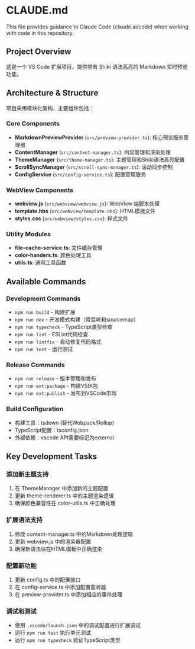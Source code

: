 # CLAUDE.md

This file provides guidance to Claude Code (claude.ai/code) when working with code in this repository.

## Project Overview

这是一个 VS Code 扩展项目，提供带有 Shiki 语法高亮的 Markdown 实时预览功能。

## Architecture & Structure

项目采用模块化架构，主要组件包括：

### Core Components
- **MarkdownPreviewProvider** (`src/preview-provider.ts`): 核心预览服务管理器
- **ContentManager** (`src/content-manager.ts`): 内容管理和渲染处理
- **ThemeManager** (`src/theme-manager.ts`): 主题管理和Shiki语法高亮配置
- **ScrollSyncManager** (`src/scroll-sync-manager.ts`): 滚动同步控制
- **ConfigService** (`src/config-service.ts`): 配置管理服务

### WebView Components
- **webview.js** (`src/webview/webview.js`): WebView 端脚本处理
- **template.hbs** (`src/webview/template.hbs`): HTML模板文件
- **styles.css** (`src/webview/styles.css`): 样式文件

### Utility Modules
- **file-cache-service.ts**: 文件缓存管理
- **color-handers.ts**: 颜色处理工具
- **utils.ts**: 通用工具函数

## Available Commands

### Development Commands
- `npm run build` - 构建扩展
- `npm run dev` - 开发模式构建（带监听和sourcemap）
- `npm run typecheck` - TypeScript类型检查
- `npm run lint` - ESLint代码检查
- `npm run lintfix` - 自动修复代码格式
- `npm run test` - 运行测试

### Release Commands
- `npm run release` - 版本管理和发布
- `npm run ext:package` - 构建VSIX包
- `npm run ext:publish` - 发布到VSCode市场

### Build Configuration
- 构建工具：tsdown (替代Webpack/Rollup)
- TypeScript配置：tsconfig.json
- 外部依赖：vscode API需要标记为external

## Key Development Tasks

### 添加新主题支持
1. 在 ThemeManager 中添加新的主题配置
2. 更新 theme-renderer.ts 中的主题渲染逻辑
3. 确保颜色兼容性在 color-utils.ts 中正确处理

### 扩展语法支持
1. 修改 content-manager.ts 中的Markdown处理逻辑
2. 更新 webview.js 中的渲染器配置
3. 确保新语法块在HTML模板中正确渲染

### 配置新功能
1. 更新 config.ts 中的配置接口
2. 在 config-service.ts 中添加配置监听器
3. 在 preview-provider.ts 中添加相应的事件处理

### 调试和测试
- 使用 `.vscode/launch.json` 中的调试配置进行扩展调试
- 运行 `npm run test` 执行单元测试
- 运行 `npm run typecheck` 验证TypeScript类型
